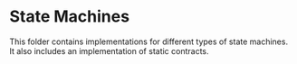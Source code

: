 # State Machines
This folder contains implementations for different types of state machines. It also includes an implementation of static contracts.
